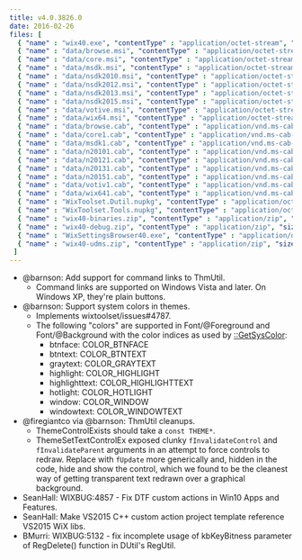 ```yaml
---
title: v4.0.3826.0
date: 2016-02-26
files: [
  { "name" : "wix40.exe", "contentType" : "application/octet-stream", "size" : 761204, "title" : "WiX v4.0 Toolset install.", "promoted" : true },
  { "name" : "data/browse.msi", "contentType" : "application/octet-stream", "size" : 339968 },
  { "name" : "data/core.msi", "contentType" : "application/octet-stream", "size" : 290816 },
  { "name" : "data/msdk.msi", "contentType" : "application/octet-stream", "size" : 57344 },
  { "name" : "data/nsdk2010.msi", "contentType" : "application/octet-stream", "size" : 45056 },
  { "name" : "data/nsdk2012.msi", "contentType" : "application/octet-stream", "size" : 45056 },
  { "name" : "data/nsdk2013.msi", "contentType" : "application/octet-stream", "size" : 45056 },
  { "name" : "data/nsdk2015.msi", "contentType" : "application/octet-stream", "size" : 45056 },
  { "name" : "data/votive.msi", "contentType" : "application/octet-stream", "size" : 286720 },
  { "name" : "data/wix64.msi", "contentType" : "application/octet-stream", "size" : 32768 },
  { "name" : "data/browse.cab", "contentType" : "application/vnd.ms-cab-compressed", "size" : 914559 },
  { "name" : "data/core1.cab", "contentType" : "application/vnd.ms-cab-compressed", "size" : 8247537 },
  { "name" : "data/msdk1.cab", "contentType" : "application/vnd.ms-cab-compressed", "size" : 2069423 },
  { "name" : "data/n20101.cab", "contentType" : "application/vnd.ms-cab-compressed", "size" : 2476363 },
  { "name" : "data/n20121.cab", "contentType" : "application/vnd.ms-cab-compressed", "size" : 2953179 },
  { "name" : "data/n20131.cab", "contentType" : "application/vnd.ms-cab-compressed", "size" : 2951801 },
  { "name" : "data/n20151.cab", "contentType" : "application/vnd.ms-cab-compressed", "size" : 3237537 },
  { "name" : "data/votiv1.cab", "contentType" : "application/vnd.ms-cab-compressed", "size" : 918503 },
  { "name" : "data/wix641.cab", "contentType" : "application/vnd.ms-cab-compressed", "size" : 587 },
  { "name" : "WixToolset.Dutil.nupkg", "contentType" : "application/octet-stream", "size" : 11709884 },
  { "name" : "WixToolset.Tools.nupkg", "contentType" : "application/octet-stream", "size" : 6429204 },
  { "name" : "wix40-binaries.zip", "contentType" : "application/zip", "size" : 30331674, "title" : "WiX v4.0 binaries for situations where install cannot be used.", "protected" : true },
  { "name" : "wix40-debug.zip", "contentType" : "application/zip", "size" : 56568754, "title" : "WiX v4.0 source and symbols for debugging purposes.", "protected" : true },
  { "name" : "WixSettingsBrowser40.exe", "contentType" : "application/octet-stream", "size" : 1728991, "title" : "WiX v4.0 Toolset settings engine plus browser.", "protected" : true },
  { "name" : "wix40-udms.zip", "contentType" : "application/zip", "size" : 67652, "title" : "WiX v4.0 settings definitions.", "protected" : true }
 ]
---
```


* @barnson: Add support for command links to ThmUtil.
  * Command links are supported on Windows Vista and later. On Windows XP, they're plain buttons.
* @barnson: Support system colors in themes.
  * Implements wixtoolset/issues#4787.
  * The following "colors" are supported in Font/@Foreground and Font/@Background with the color indices as used by [::GetSysColor](https://msdn.microsoft.com/en-us/library/windows/desktop/ms724371%28v=vs.85%29.aspx):
    * btnface: COLOR_BTNFACE
    * btntext: COLOR_BTNTEXT
    * graytext: COLOR_GRAYTEXT
    * highlight: COLOR_HIGHLIGHT
    * highlighttext: COLOR_HIGHLIGHTTEXT
    * hotlight: COLOR_HOTLIGHT
    * window: COLOR_WINDOW
    * windowtext: COLOR_WINDOWTEXT
* @firegiantco via @barnson: ThmUtil cleanups.
  * ThemeControlExists should take a `const THEME*`.
  * ThemeSetTextControlEx exposed clunky `fInvalidateControl` and `fInvalidateParent` arguments in an attempt to force controls to redraw. Replace with `fUpdate` more generically and, hidden in the code, hide and show the control, which we found to be the cleanest way of getting transparent text redrawn over a graphical background.
* SeanHall: WIXBUG:4857 - Fix DTF custom actions in Win10 Apps and Features. 
* SeanHall: Make VS2015 C++ custom action project template reference VS2015 WiX libs.
* BMurri: WIXBUG:5132 - fix incomplete usage of kbKeyBitness parameter of RegDelete() function in DUtil's RegUtil.